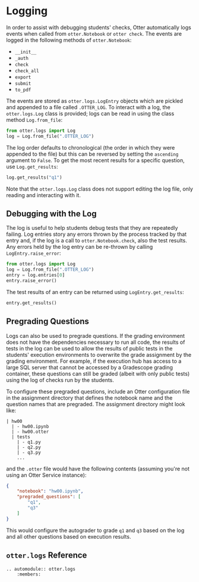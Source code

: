 # Logging

In order to assist with debugging students' checks, Otter automatically logs events when called from `otter.Notebook` or `otter check`. The events are logged in the following methods of `otter.Notebook`:

* `__init__`
* `_auth`
* `check`
* `check_all`
* `export`
* `submit`
* `to_pdf`

The events are stored as `otter.logs.LogEntry` objects which are pickled and appended to a file called `.OTTER_LOG`. To interact with a log, the `otter.logs.Log` class is provided; logs can be read in using the class method `Log.from_file`:

```python
from otter.logs import Log
log = Log.from_file(".OTTER_LOG")
```

The log order defaults to chronological (the order in which they were appended to the file) but this can be reversed by setting the `ascending` argument to `False`. To get the most recent results for a specific question, use `Log.get_results`:

```python
log.get_results("q1")
```

Note that the `otter.logs.Log` class does not support editing the log file, only reading and interacting with it.

## Debugging with the Log

The log is useful to help students debug tests that they are repeatedly failing. Log entries story any errors thrown by the process tracked by that entry and, if the log is a call to `otter.Notebook.check`, also the test results. Any errors held by the log entry can be re-thrown by calling `LogEntry.raise_error`:

```python
from otter.logs import Log
log = Log.from_file(".OTTER_LOG")
entry = log.entries[0]
entry.raise_error()
```

The test results of an entry can be returned using `LogEntry.get_results`:

```python
entry.get_results()
```

## Pregrading Questions

Logs can also be used to pregrade questions. If the grading environment does not have the dependencies necessary to run all code, the results of tests in the log can be used to allow the results of public tests in the students' execution environments to overwrite the grade assignment by the grading environment. For example, if the execution hub has access to a large SQL server that cannot be accessed by a Gradescope grading container, these questions can still be graded (albeit with only public  tests) using the log of checks run by the students. 

To configure these pregraded questions, include an Otter configuration file in the assignment directory that defines the notebook name and the question names that are pregraded. The assignment directory might look like:

```
| hw00
  | - hw00.ipynb
  | - hw00.otter
  | tests
    | - q1.py
    | - q2.py
    | - q3.py
    ...
```

and the `.otter` file would have the following contents (assuming you're not using an Otter Service instance):

```json
{
    "notebook": "hw00.ipynb",
    "pregraded_questions": [
        "q1",
        "q3"
    ]
}
```

This would configure the autograder to grade `q1` and `q3` based on the log and all other questions based on execution results.

## `otter.logs` Reference

```eval_rst
.. automodule:: otter.logs
    :members:
```
